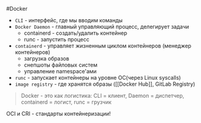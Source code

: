 #Docker 

- `CLI` - интерфейс, где мы вводим команды
- `Docker Daemon` - главный управляющий процесс, делегирует задачи
	- containerd - создать/удалить контейнер
	- runc - запустить процесс
- `containerd` - управляет жизненным циклом контейнеров (менеджер контейнеров)
	- загрузка образов
	- снепшоты файловых систем
	- управление namespace'ами
- `runc` - запускает контейнеры на уровне ОС(через Linux syscalls)
- `image registry` - где хранятся образы ([[Docker Hub]], GitLab Registry)

> Docker - это как логистика: CLI = клиент, Daemon = диспетчер, containerd = логист, runc = грузчик


OCI и CRI - стандарты контейнеризации!
